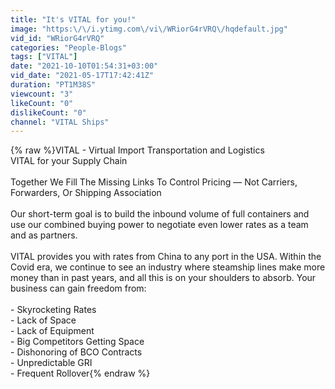 ```yaml
---
title: "It's VITAL for you!"
image: "https:\/\/i.ytimg.com\/vi\/WRiorG4rVRQ\/hqdefault.jpg"
vid_id: "WRiorG4rVRQ"
categories: "People-Blogs"
tags: ["VITAL"]
date: "2021-10-10T01:54:31+03:00"
vid_date: "2021-05-17T17:42:41Z"
duration: "PT1M38S"
viewcount: "3"
likeCount: "0"
dislikeCount: "0"
channel: "VITAL Ships"
---
```

{% raw %}VITAL - Virtual Import Transportation and Logistics<br />VITAL for your Supply Chain<br /><br />Together We Fill The Missing Links To Control Pricing — Not Carriers, Forwarders, Or Shipping Association<br /><br />Our short-term goal is to build the inbound volume of full containers and use our combined buying power to negotiate even lower rates as a team and as partners.  <br /><br />VITAL provides you with rates from China to any port in the USA. Within the Covid era, we continue to see an industry where steamship lines make more money than in past years, and all this is on your shoulders to absorb. Your business can gain freedom from:<br /><br />- Skyrocketing Rates<br />- Lack of Space<br />- Lack of Equipment<br />- Big Competitors Getting Space<br />- Dishonoring of BCO Contracts<br />- Unpredictable GRI<br />- Frequent Rollover{% endraw %}
